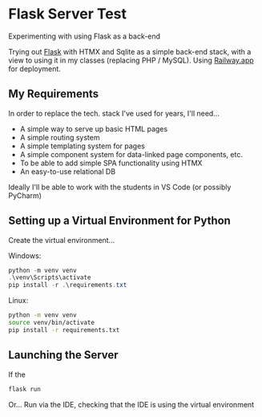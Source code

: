 # Flask Server Test

Experimenting with using Flask as a back-end

Trying out [Flask](https://flask.palletsprojects.com) with HTMX and Sqlite as a simple back-end stack, with a view to using it in my classes (replacing PHP / MySQL). Using [Railway.app](https://railway.app/) for deployment.

## My Requirements

In order to replace the tech. stack I've used for years, I'll need...

- A simple way to serve up basic HTML pages
- A simple routing system
- A simple templating system for pages
- A simple component system for data-linked page components, etc.
- To be able to add simple SPA functionality using HTMX
- An easy-to-use relational DB

Ideally I'll be able to work with the students in VS Code (or possibly PyCharm)

## Setting up a Virtual Environment for Python

Create the virtual environment...

Windows:
```PowerShell
python -m venv venv
.\venv\Scripts\activate
pip install -r .\requirements.txt
```

Linux:
```Bash
python -m venv venv
source venv/bin/activate
pip install -r requirements.txt
```

## Launching the Server

If the 
```Bash
flask run
```

Or... Run via the IDE, checking that the IDE is using the virtual environment

